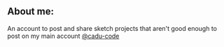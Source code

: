 ## About me:
An account to post and share sketch projects that aren't good enough to post on my main account [@cadu-code](https://github.com/cadu-code)
